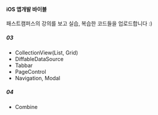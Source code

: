 #### iOS 앱개발 바이블
패스트캠퍼스의 강의를 보고 실습, 복습한 코드들을 업로드합니다 :) 
##### 03 
- CollectionView(List, Grid)
- DiffableDataSource
- Tabbar
- PageControl
- Navigation, Modal
  
##### 04
- Combine
